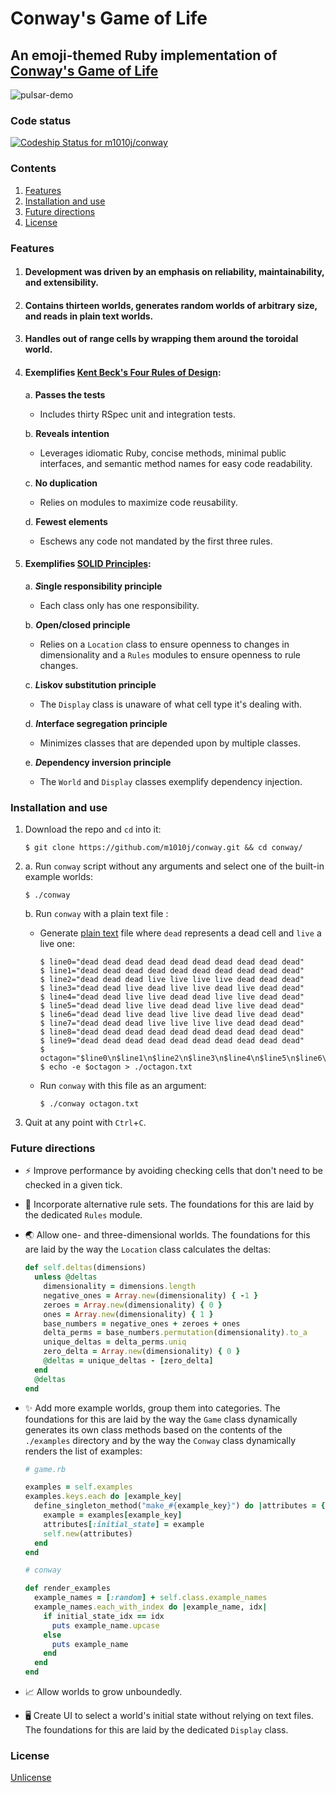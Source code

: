 # Conway's Game of Life

## An emoji-themed Ruby implementation of [Conway's Game of Life](https://en.wikipedia.org/wiki/Conway%27s_Game_of_Life)

![pulsar-demo](./media/pulsar-demo.gif 'Pulsar Demo')

### Code status

[ ![Codeship Status for m1010j/conway](https://app.codeship.com/projects/e0206780-33c7-0136-a162-2e6dfbb19319/status?branch=master)](https://app.codeship.com/projects/288978)

### Contents

1.  [Features](#features)
2.  [Installation and use](#installation-and-use)
3.  [Future directions](#future-directions)
4.  [License](#license)

### Features

1.  #### Development was driven by an emphasis on reliability, maintainability, and extensibility.

2.  #### Contains thirteen worlds, generates random worlds of arbitrary size, and reads in plain text worlds.

3.  #### Handles out of range cells by wrapping them around the toroidal world.

4.  #### Exemplifies [Kent Beck's Four Rules of Design](https://martinfowler.com/bliki/BeckDesignRules.html):

    a. **Passes the tests**

    * Includes thirty RSpec unit and integration tests.

    b. **Reveals intention**

    * Leverages idiomatic Ruby, concise methods, minimal public interfaces, and semantic method names for easy code readability.

    c. **No duplication**

    * Relies on modules to maximize code reusability.

    d. **Fewest elements**

    * Eschews any code not mandated by the first three rules.

5.  #### Exemplifies [SOLID Principles](https://subvisual.co/blog/posts/19-solid-principles-in-ruby/):

    a. **<i>S</i>ingle responsibility principle**

    * Each class only has one responsibility.

    b. **<i>O</i>pen/closed principle**

    * Relies on a `Location` class to ensure openness to changes in dimensionality and a `Rules` modules to ensure openness to rule changes.

    c. **<i>L</i>iskov substitution principle**

    * The `Display` class is unaware of what cell type it's dealing with.

    d. **<i>I</i>nterface segregation principle**

    * Minimizes classes that are depended upon by multiple classes.

    e. **<i>D</i>ependency inversion principle**

    * The `World` and `Display` classes exemplify dependency injection.

### Installation and use

1.  Download the repo and `cd` into it:
    ```console
    $ git clone https://github.com/m1010j/conway.git && cd conway/
    ```
2.  a. Run `conway` script without any arguments and select one of the built-in example worlds:

    ```console
    $ ./conway
    ```

    b. Run `conway` with a plain text file :

    * Generate [plain text](./octagon.txt) file where `dead` represents a dead cell and `live` a live one:

      ```console
      $ line0="dead dead dead dead dead dead dead dead dead dead"
      $ line1="dead dead dead dead dead dead dead dead dead dead"
      $ line2="dead dead dead live live live live dead dead dead"
      $ line3="dead dead live dead live live dead live dead dead"
      $ line4="dead dead live live dead dead live live dead dead"
      $ line5="dead dead live live dead dead live live dead dead"
      $ line6="dead dead live dead live live dead live dead dead"
      $ line7="dead dead dead live live live live dead dead dead"
      $ line8="dead dead dead dead dead dead dead dead dead dead"
      $ line9="dead dead dead dead dead dead dead dead dead dead"
      $ octagon="$line0\n$line1\n$line2\n$line3\n$line4\n$line5\n$line6\n$line7\n$line8\n$line9"
      $ echo -e $octagon > ./octagon.txt
      ```

    * Run `conway` with this file as an argument:

      ```console
      $ ./conway octagon.txt
      ```

3.  Quit at any point with `Ctrl`+`C`.

### Future directions

* ⚡️ Improve performance by avoiding checking cells that don't need to be checked in a given tick.
* 📜 Incorporate alternative rule sets. The foundations for this are laid by the dedicated `Rules` module.
* 🌏 Allow one- and three-dimensional worlds. The foundations for this are laid by the way the `Location` class calculates the deltas:
  ```ruby
  def self.deltas(dimensions)
    unless @deltas
      dimensionality = dimensions.length
      negative_ones = Array.new(dimensionality) { -1 }
      zeroes = Array.new(dimensionality) { 0 }
      ones = Array.new(dimensionality) { 1 }
      base_numbers = negative_ones + zeroes + ones
      delta_perms = base_numbers.permutation(dimensionality).to_a
      unique_deltas = delta_perms.uniq
      zero_delta = Array.new(dimensionality) { 0 }
      @deltas = unique_deltas - [zero_delta]
    end
    @deltas
  end
  ```
* ✨ Add more example worlds, group them into categories. The foundations for this are laid by the way the `Game` class dynamically generates its own class methods based on the contents of the `./examples` directory and by the way the `Conway` class dynamically renders the list of examples:

  ```ruby
  # game.rb

  examples = self.examples
  examples.keys.each do |example_key|
    define_singleton_method("make_#{example_key}") do |attributes = {}|
      example = examples[example_key]
      attributes[:initial_state] = example
      self.new(attributes)
    end
  end
  ```

  ```ruby
  # conway

  def render_examples
    example_names = [:random] + self.class.example_names
    example_names.each_with_index do |example_name, idx|
      if initial_state_idx == idx
        puts example_name.upcase
      else
        puts example_name
      end
    end
  end
  ```

* 📈 Allow worlds to grow unboundedly.
* 🖥 Create UI to select a world's initial state without relying on text files. The foundations for this are laid by the dedicated `Display` class.

### License

[Unlicense](./LICENSE)

